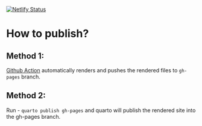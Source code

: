 [![Netlify Status](https://api.netlify.com/api/v1/badges/28614791-1d2a-4912-9bc2-472df3e6f8e4/deploy-status)](https://app.netlify.com/sites/aniketmaurya/deploys)

# How to publish?

## Method 1:
[Github Action](./.github/workflows/publish.yml) automatically renders and pushes the rendered files to `gh-pages` branch.

## Method 2:
Run - `quarto publish gh-pages` and quarto will publish the rendered site into the gh-pages branch.
